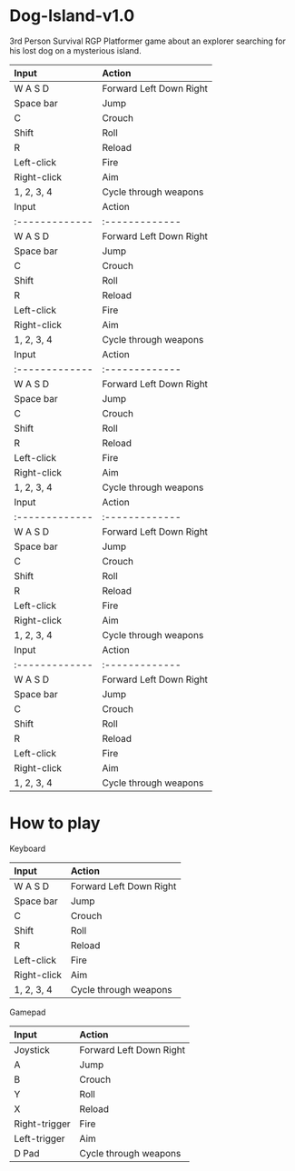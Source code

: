 # Dog-Island-v1.0
3rd Person Survival RGP Platformer game about an explorer searching for his lost dog on a mysterious island.

  | Input | Action |
  | :------------- | :------------- |
  | W A S D | Forward Left Down Right |
  | Space bar | Jump |
  | C | Crouch |
  | Shift | Roll |
  | R | Reload |
  | Left-click |Fire |
  | Right-click |Aim |
  | 1, 2, 3, 4 | Cycle through weapons |
  | Input | Action |
  | :------------- | :------------- |
  | W A S D | Forward Left Down Right |
  | Space bar | Jump |
  | C | Crouch |
  | Shift | Roll |
  | R | Reload |
  | Left-click |Fire |
  | Right-click |Aim |
  | 1, 2, 3, 4 | Cycle through weapons |
  | Input | Action |
  | :------------- | :------------- |
  | W A S D | Forward Left Down Right |
  | Space bar | Jump |
  | C | Crouch |
  | Shift | Roll |
  | R | Reload |
  | Left-click |Fire |
  | Right-click |Aim |
  | 1, 2, 3, 4 | Cycle through weapons |
  | Input | Action |
  | :------------- | :------------- |
  | W A S D | Forward Left Down Right |
  | Space bar | Jump |
  | C | Crouch |
  | Shift | Roll |
  | R | Reload |
  | Left-click |Fire |
  | Right-click |Aim |
  | 1, 2, 3, 4 | Cycle through weapons |
  | Input | Action |
  | :------------- | :------------- |
  | W A S D | Forward Left Down Right |
  | Space bar | Jump |
  | C | Crouch |
  | Shift | Roll |
  | R | Reload |
  | Left-click |Fire |
  | Right-click |Aim |
  | 1, 2, 3, 4 | Cycle through weapons |



# How to play
<a href="#play"></a>

  Keyboard

  | Input | Action |
  | :------------- | :------------- |
  | W A S D | Forward Left Down Right |
  | Space bar | Jump |
  | C | Crouch |
  | Shift | Roll |
  | R | Reload |
  | Left-click |Fire |
  | Right-click |Aim |
  | 1, 2, 3, 4 | Cycle through weapons |



  Gamepad

  | Input | Action |
  | :------------- | :------------- |
  | Joystick | Forward Left Down Right |
  | A | Jump |
  | B | Crouch |
  | Y | Roll |
  | X | Reload |
  | Right-trigger | Fire |
  | Left-trigger | Aim |
  | D Pad | Cycle through weapons |
